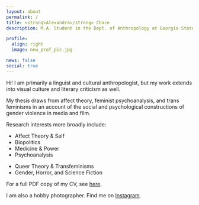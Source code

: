```yaml
---
layout: about
permalink: /
title: <strong>Alexandra</strong> Chace
description: M.A. Student in the Dept. of Anthropology at Georgia State University.

profile:
  align: right
  image: new_prof_pic.jpg

news: false
social: true
---
```


Hi! I am primarily a linguist and cultural anthropologist, but my work extends into visual culture and literary criticism as well. 

My thesis draws from affect theory, feminist psychoanalysis, and trans feminisms in an account of the social and psychological constructions of gender violence in media and film.

Research interests more broadly include:
- Affect Theory & Self
- Biopolitics
- Medicine & Power
- Psychoanalysis
<!-- - Gender & Class -->
- Queer Theory & Transfeminisms
- Gender, Horror, and Science Fiction

<!-- I'm also a developer with experience in a wide range of technologies, including:
- Ruby
- Python
- Java
- HTML/CSS
- React -->
For a full PDF copy of my CV, see [here](/assets/pdf/cv.pdf).

I am also a hobby photographer. Find me on [Instagram](https://instagram.com/alxndramc).